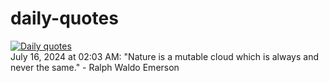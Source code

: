 # daily-quotes
[![Daily quotes](https://github.com/ceepu8/daily-quotes/actions/workflows/daily-quote.yml/badge.svg)](https://github.com/ceepu8/daily-quotes/actions/workflows/daily-quote.yml)<br/>
July 16, 2024 at 02:03 AM: "Nature is a mutable cloud which is always and never the same." - Ralph Waldo Emerson
